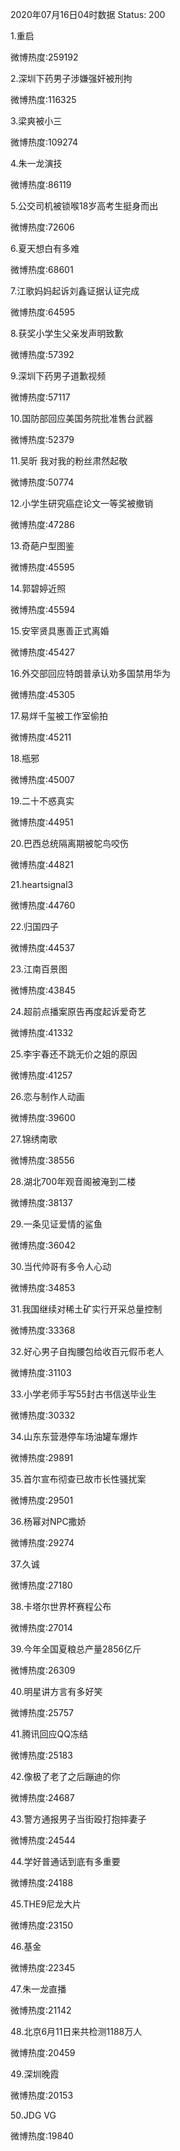 2020年07月16日04时数据
Status: 200

1.重启

微博热度:259192

2.深圳下药男子涉嫌强奸被刑拘

微博热度:116325

3.梁爽被小三

微博热度:109274

4.朱一龙演技

微博热度:86119

5.公交司机被锁喉18岁高考生挺身而出

微博热度:72606

6.夏天想白有多难

微博热度:68601

7.江歌妈妈起诉刘鑫证据认证完成

微博热度:64595

8.获奖小学生父亲发声明致歉

微博热度:57392

9.深圳下药男子道歉视频

微博热度:57117

10.国防部回应美国务院批准售台武器

微博热度:52379

11.吴昕 我对我的粉丝肃然起敬

微博热度:50774

12.小学生研究癌症论文一等奖被撤销

微博热度:47286

13.奇葩户型图鉴

微博热度:45595

14.郭碧婷近照

微博热度:45594

15.安宰贤具惠善正式离婚

微博热度:45427

16.外交部回应特朗普承认劝多国禁用华为

微博热度:45305

17.易烊千玺被工作室偷拍

微博热度:45211

18.瓶邪

微博热度:45007

19.二十不惑真实

微博热度:44951

20.巴西总统隔离期被鸵鸟咬伤

微博热度:44821

21.heartsignal3

微博热度:44760

22.归国四子

微博热度:44537

23.江南百景图

微博热度:43845

24.超前点播案原告再度起诉爱奇艺

微博热度:41332

25.李宇春还不跳无价之姐的原因

微博热度:41257

26.恋与制作人动画

微博热度:39600

27.锦绣南歌

微博热度:38556

28.湖北700年观音阁被淹到二楼

微博热度:38137

29.一条见证爱情的鲨鱼

微博热度:36042

30.当代帅哥有多令人心动

微博热度:34853

31.我国继续对稀土矿实行开采总量控制

微博热度:33368

32.好心男子自掏腰包给收百元假币老人

微博热度:31103

33.小学老师手写55封古书信送毕业生

微博热度:30332

34.山东东营港停车场油罐车爆炸

微博热度:29891

35.首尔宣布彻查已故市长性骚扰案

微博热度:29501

36.杨幂对NPC撒娇

微博热度:29274

37.久诚

微博热度:27180

38.卡塔尔世界杯赛程公布

微博热度:27014

39.今年全国夏粮总产量2856亿斤

微博热度:26309

40.明星讲方言有多好笑

微博热度:25757

41.腾讯回应QQ冻结

微博热度:25183

42.像极了老了之后蹦迪的你

微博热度:24687

43.警方通报男子当街殴打抱摔妻子

微博热度:24544

44.学好普通话到底有多重要

微博热度:24188

45.THE9尼龙大片

微博热度:23150

46.基金

微博热度:22345

47.朱一龙直播

微博热度:21142

48.北京6月11日来共检测1188万人

微博热度:20459

49.深圳晚霞

微博热度:20153

50.JDG VG

微博热度:19840


